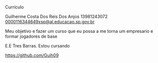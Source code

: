 Currículo

Guilherme Costa Dos Reis Dos Anjos  13981243072 0000116344649xsp@al.educacao.sp.gov.br

Meu objetivo e fazer um curso que eu possa a me torna um empresario e formar jogadores de base 

E.E Tres Barras. Estou cursando 

https://github.com/Guih09

